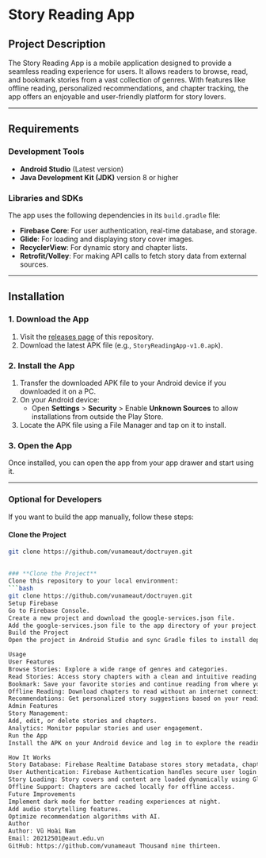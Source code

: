 # **Story Reading App**

## **Project Description**  
The Story Reading App is a mobile application designed to provide a seamless reading experience for users. It allows readers to browse, read, and bookmark stories from a vast collection of genres. With features like offline reading, personalized recommendations, and chapter tracking, the app offers an enjoyable and user-friendly platform for story lovers.

---

## **Requirements**  

### **Development Tools**  
- **Android Studio** (Latest version)  
- **Java Development Kit (JDK)** version 8 or higher  

### **Libraries and SDKs**  
The app uses the following dependencies in its `build.gradle` file:  
- **Firebase Core**: For user authentication, real-time database, and storage.  
- **Glide**: For loading and displaying story cover images.  
- **RecyclerView**: For dynamic story and chapter lists.  
- **Retrofit/Volley**: For making API calls to fetch story data from external sources.  

---

 ## **Installation**

### **1. Download the App**
1. Visit the [releases page](https://github.com/vunameaut/doctruyen/releases) of this repository.
2. Download the latest APK file (e.g., `StoryReadingApp-v1.0.apk`).

### **2. Install the App**
1. Transfer the downloaded APK file to your Android device if you downloaded it on a PC.
2. On your Android device:
   - Open **Settings** > **Security** > Enable **Unknown Sources** to allow installations from outside the Play Store.
3. Locate the APK file using a File Manager and tap on it to install.

### **3. Open the App**
Once installed, you can open the app from your app drawer and start using it.

---

### **Optional for Developers**
If you want to build the app manually, follow these steps:

#### **Clone the Project**
```bash
git clone https://github.com/vunameaut/doctruyen.git  
 
 
### **Clone the Project**  
Clone this repository to your local environment:  
```bash
git clone https://github.com/vunameaut/doctruyen.git  
Setup Firebase
Go to Firebase Console.
Create a new project and download the google-services.json file.
Add the google-services.json file to the app directory of your project.
Build the Project
Open the project in Android Studio and sync Gradle files to install dependencies.

Usage
User Features
Browse Stories: Explore a wide range of genres and categories.
Read Stories: Access story chapters with a clean and intuitive reading interface.
Bookmark: Save your favorite stories and continue reading from where you left off.
Offline Reading: Download chapters to read without an internet connection.
Recommendations: Get personalized story suggestions based on your reading preferences.
Admin Features
Story Management:
Add, edit, or delete stories and chapters.
Analytics: Monitor popular stories and user engagement.
Run the App
Install the APK on your Android device and log in to explore the reading and administrative features.

How It Works
Story Database: Firebase Realtime Database stores story metadata, chapters, and user progress in real-time.
User Authentication: Firebase Authentication handles secure user login and account management.
Story Loading: Story covers and content are loaded dynamically using Glide and API calls.
Offline Support: Chapters are cached locally for offline access.
Future Improvements
Implement dark mode for better reading experiences at night.
Add audio storytelling features.
Optimize recommendation algorithms with AI.
Author
Author: Vũ Hoài Nam
Email: 20212501@eaut.edu.vn
GitHub: https://github.com/vunameaut Thousand nine thirteen.